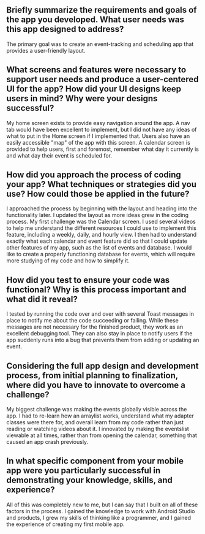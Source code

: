 ## Briefly summarize the requirements and goals of the app you developed. What user needs was this app designed to address?
The primary goal was to create an event-tracking and scheduling app that provides a user-friendly layout. 
## What screens and features were necessary to support user needs and produce a user-centered UI for the app? How did your UI designs keep users in mind? Why were your designs successful?
My home screen exists to provide easy navigation around the app. A nav tab would have been excellent to implement, but I did not have any ideas of what to put in the Home screen if I implemented that. Users also have an easily accessible "map" of the app with this screen. A calendar screen is provided to help users, first and foremost, remember what day it currently is and what day their event is scheduled for.
## How did you approach the process of coding your app? What techniques or strategies did you use? How could those be applied in the future?
I approached the process by beginning with the layout and heading into the functionality later. I updated the layout as more ideas grew in the coding process. My first challenge was the Calendar screen. I used several videos to help me understand the different resources I could use to implement this feature, including a weekly, daily, and hourly view. I then had to understand exactly what each calendar and event feature did so that I could update other features of my app, such as the list of events and database. I would like to create a properly functioning database for events, which will require more studying of my code and how to simplify it.
## How did you test to ensure your code was functional? Why is this process important and what did it reveal?
I tested by running the code over and over with several Toast messages in place to notify me about the code succeeding or failing. While these messages are not necessary for the finished product, they work as an excellent debugging tool. They can also stay in place to notify users if the app suddenly runs into a bug that prevents them from adding or updating an event. 
## Considering the full app design and development process, from initial planning to finalization, where did you have to innovate to overcome a challenge?
My biggest challenge was making the events globally visible across the app. I had to re-learn how an arraylist works, understand what my adapter classes were there for, and overall learn from my code rather than just reading or watching videos about it. I innovated by making the eventslist viewable at all times, rather than from opening the calendar, something that caused an app crash previously. 
## In what specific component from your mobile app were you particularly successful in demonstrating your knowledge, skills, and experience?
All of this was completely new to me, but I can say that I built on all of these factors in the process. I gained the knowledge to work with Android Studio and products, I grew my skills of thinking like a programmer, and I gained the experience of creating my first mobile app.
